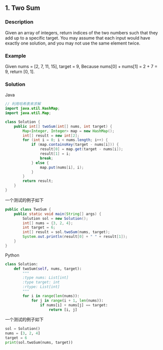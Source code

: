 ## 1. Two Sum
### Description
Given an array of integers, return indices of the two numbers such that they add up to a specific target. You may assume that each input would have exactly one solution, and you may not use the same element twice.

### Example
Given nums = [2, 7, 11, 15], target = 9, Because nums[0] + nums[1] = 2 + 7 = 9, return [0, 1].

### Solution
Java
```Java
// 利用哈希表来求解
import java.util.HashMap;
import java.util.Map;

class Solution {
    public int[] twoSum(int[] nums, int target) {
        Map<Integer, Integer> map = new HashMap();
        int[] result = new int[2];
        for (int i = 0; i < nums.length; i++) {
            if (map.containsKey(target - nums[i])) {
                result[0] = map.get(target - nums[i]);
                result[1] = i;
                break;
            } else {
                map.put(nums[i], i);
            }
        }
        return result;
    }
}
```
一个测试的例子如下
```Java
public class TwoSum {
    public static void main(String[] args) {
        Solution sol = new Solution();
        int[] nums = {3, 2, 4};
        int target = 6;
        int[] result = sol.twoSum(nums, target);
        System.out.println(result[0] + " " + result[1]);
    }
}
```
Python
```python
class Solution:
    def twoSum(self, nums, target):
        """
        :type nums: List[int]
        :type target: int
        :rtype: List[int]
        """
        for i in range(len(nums)):
            for j in range(i + 1, len(nums)):
                if nums[i] + nums[j] == target:
                    return [i, j]
```
一个测试的例子如下
```python
sol = Solution()
nums = [3, 2, 4]
target = 6
print(sol.twoSum(nums, target))
```

